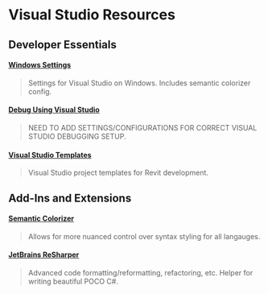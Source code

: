 # Visual Studio Resources

## Developer Essentials

#### [Windows Settings](Assets/windows_visual_studio.vssettings/)
> Settings for Visual Studio on Windows. Includes semantic colorizer config.

#### [Debug Using Visual Studio](ADD)
> NEED TO ADD SETTINGS/CONFIGURATIONS FOR CORRECT VISUAL STUDIO DEBUGGING SETUP.

#### [Visual Studio Templates](http://thebuildingcoder.typepad.com/blog/2017/04/revit-2018-visual-studio-c-and-vb-net-add-in-wizards.html)
> Visual Studio project templates for Revit development.


## Add-Ins and Extensions

#### [Semantic Colorizer](https://marketplace.visualstudio.com/items?itemName=AndreasReischuck.SemanticColorizer)
> Allows for more nuanced control over syntax styling for all langauges.

#### [JetBrains ReSharper](https://www.jetbrains.com/resharper/)
> Advanced code formatting/reformatting, refactoring, etc. Helper for writing beautiful POCO C#.